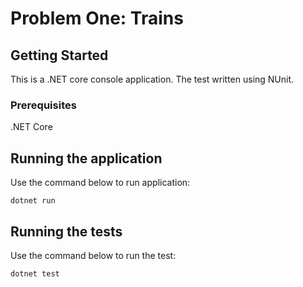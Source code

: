 # Problem One: Trains

## Getting Started
This is a .NET core console application. 
The test written using NUnit.


### Prerequisites
.NET Core


## Running the application
Use the command below to run application:
```
dotnet run
```


## Running the tests
Use the command below to run the test:
```
dotnet test
```
